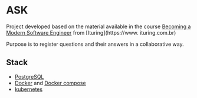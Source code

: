 # ASK

Project developed based on the material available in the course [Becoming a Modern Software Engineer](https://www.ituring.com.br/modern-software-engineer/) from [Ituring](https://www. ituring.com.br)

Purpose is to register questions and their answers in a collaborative way.

## Stack
- [PostgreSQL](https://www.postgresql.org/)
- [Docker](https://www.docker.com/) and [Docker compose](https://docs.docker.com/compose/)
- [kubernetes](https://kubernetes.io/pt-br/)
